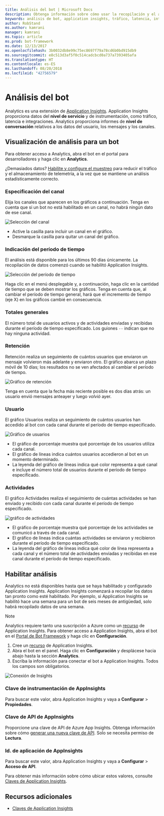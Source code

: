 ```yaml
---
title: Análisis del bot | Microsoft Docs
description: Obtenga información sobre cómo usar la recopilación y el análisis de datos para mejorar su bot con análisis de Bot Framework.
keywords: análisis de bot, application insights, tráfico, latencia, integraciones, AppInsights
author: RobStand
ms.author: kamrani
manager: kamrani
ms.topic: article
ms.prod: bot-framework
ms.date: 12/13/2017
ms.openlocfilehash: 3b0032db8e99c75ec8697f79a78cd6b0bd915db9
ms.sourcegitcommit: e8c513d3af5f0c514cadcbcd0a737a7393405afa
ms.translationtype: HT
ms.contentlocale: es-ES
ms.lasthandoff: 08/20/2018
ms.locfileid: "42756579"
---
```

# <a name="bot-analytics"></a>Análisis del bot
Analytics es una extensión de [Application Insights](/azure/application-insights/app-insights-analytics). Application Insights proporciona datos del **nivel de servicio** y de instrumentación, como tráfico, latencia e integraciones. Analytics proporciona informes de **nivel de conversación** relativos a los datos del usuario, los mensajes y los canales.

## <a name="view-analytics-for-a-bot"></a>Visualización de análisis para un bot
Para obtener acceso a Analytics, abra el bot en el portal para desarrolladores y haga clic en **Analytics**.

¿Demasiados datos? [Habilite y configure el muestreo](/azure/application-insights/app-insights-sampling) para reducir el tráfico y el almacenamiento de telemetría, a la vez que se mantiene un análisis estadísticamente correcto. 

### <a name="specify-channel"></a>Especificación del canal
Elija los canales que aparecen en los gráficos a continuación. Tenga en cuenta que si un bot no está habilitado en un canal, no habrá ningún dato de ese canal.

![Selección del canal](~/media/analytics-channels.png)

* Active la casilla para incluir un canal en el gráfico.
* Desmarque la casilla para quitar un canal del gráfico.

### <a name="specify-time-period"></a>Indicación del período de tiempo
El análisis está disponible para los últimos 90 días únicamente. La recopilación de datos comenzó cuando se habilitó Application Insights.

![Selección del período de tiempo](~/media/analytics-timepick.png)

Haga clic en el menú desplegable y, a continuación, haga clic en la cantidad de tiempo que se deben mostrar los gráficos.
Tenga en cuenta que, al cambiar el período de tiempo general, hará que el incremento de tiempo (eje X) en los gráficos cambié en consecuencia.

### <a name="grand-totals"></a>Totales generales
El número total de usuarios activos y de actividades enviadas y recibidas durante el período de tiempo especificado.
Los guiones `--` indican que no hay ninguna actividad.

### <a name="retention"></a>Retención
Retención realiza un seguimiento de cuántos usuarios que enviaron un mensaje volvieron más adelante y enviaron otro.
El gráfico abarca un plazo móvil de 10 días; los resultados no se ven afectados al cambiar el período de tiempo.

![Gráfico de retención](~/media/analytics-retention.png)

Tenga en cuenta que la fecha más reciente posible es dos días atrás: un usuario envió mensajes anteayer y luego *volvió* ayer.

### <a name="user"></a>Usuario
El gráfico Usuarios realiza un seguimiento de cuántos usuarios han accedido al bot con cada canal durante el período de tiempo especificado.

![Gráfico de usuarios](~/media/analytics-users.png)

* El gráfico de porcentaje muestra qué porcentaje de los usuarios utiliza cada canal.
* El gráfico de líneas indica cuántos usuarios accedieron al bot en un momento determinado.
* La leyenda del gráfico de líneas indica qué color representa a qué canal e incluye el número total de usuarios durante el período de tiempo especificado.

### <a name="activities"></a>Actividades
El gráfico Actividades realiza el seguimiento de cuántas actividades se han enviado y recibido con cada canal durante el período de tiempo especificado.

![gráfico de actividades](~/media/analytics-activities.png)

* El gráfico de porcentaje muestra qué porcentaje de los actividades se comunicó a través de cada canal.
* El gráfico de líneas indica cuántas actividades se enviaron y recibieron durante el período de tiempo especificado.
* La leyenda del gráfico de líneas indica qué color de línea representa a cada canal y el número total de actividades enviadas y recibidas en ese canal durante el período de tiempo especificado. 

## <a name="enable-analytics"></a>Habilitar análisis
Analytics no está disponibles hasta que se haya habilitado y configurado Application Insights. Application Insights comenzará a recopilar los datos tan pronto como esté habilitado. Por ejemplo, si Application Insights se habilitó hace una semana para un bot de seis meses de antigüedad, solo habrá recopilado datos de una semana.
> [!NOTE]
> Analytics requiere tanto una suscripción a Azure como un [recurso](/azure/application-insights/app-insights-create-new-resource) de Application Insights.
Para obtener acceso a Application Insights, abra el bot en el [Portal de Bot Framework](https://dev.botframework.com/) y haga clic en **Configuración**.

1. Cree un [recurso](/azure/application-insights/app-insights-create-new-resource) de Application Insights.
2. Abra el bot en el panel. Haga clic en **Configuración** y desplácese hacia abajo hasta la sección **Analytics**.
3. Escriba la información para conectar el bot a Application Insights. Todos los campos son obligatorios.

![Conexión de Insights](~/media/analytics-enable.png)

### <a name="appinsights-instrumentation-key"></a>Clave de instrumentación de AppInsights
Para buscar este valor, abra Application Insights y vaya a **Configurar** > **Propiedades**.

### <a name="appinsights-api-key"></a>Clave de API de AppInsights
Proporcione una clave de API de Azure App Insights. Obtenga información sobre cómo [generar una nueva clave de API](https://dev.applicationinsights.io/documentation/Authorization/API-key-and-App-ID). Solo se necesita permiso de **Lectura**.

### <a name="appinsights-application-id"></a>Id. de aplicación de AppInsights
Para buscar este valor, abra Application Insights y vaya a **Configurar** > **Acceso de API**.

Para obtener más información sobre cómo ubicar estos valores, consulte [Claves de Application Insights](~/bot-service-resources-app-insights-keys.md).

## <a name="additional-resources"></a>Recursos adicionales
* [Claves de Application Insights](~/bot-service-resources-app-insights-keys.md)